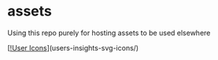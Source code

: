 # assets
Using this repo purely for hosting assets to be used elsewhere

[[!User Icons](users-insights-svg-icons/user-avatar-icons.png)](users-insights-svg-icons/)
